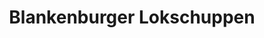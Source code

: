 ---
title: "Blankenburger Lokschuppen"
url: /blankenburg/blankenburger-lokschuppen/
shop: Spielzeug
---